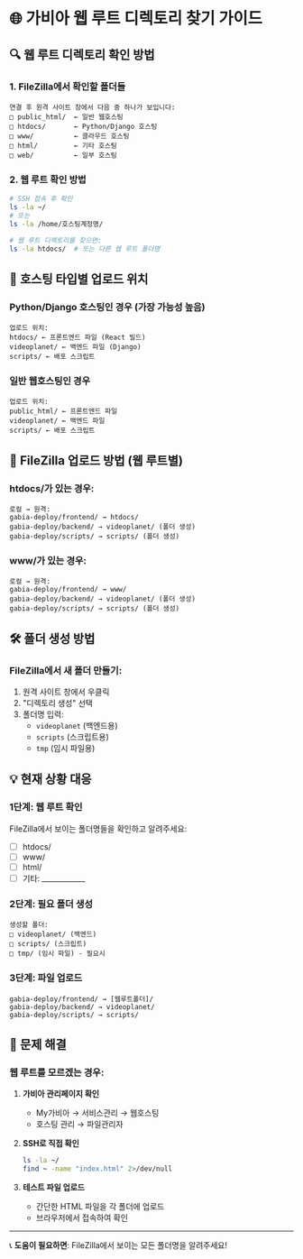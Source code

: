 # 🌐 가비아 웹 루트 디렉토리 찾기 가이드

## 🔍 웹 루트 디렉토리 확인 방법

### 1. FileZilla에서 확인할 폴더들
```
연결 후 원격 사이트 창에서 다음 중 하나가 보입니다:
□ public_html/  ← 일반 웹호스팅
□ htdocs/       ← Python/Django 호스팅
□ www/          ← 클라우드 호스팅  
□ html/         ← 기타 호스팅
□ web/          ← 일부 호스팅
```

### 2. 웹 루트 확인 방법
```bash
# SSH 접속 후 확인
ls -la ~/
# 또는
ls -la /home/호스팅계정명/

# 웹 루트 디렉토리를 찾으면:
ls -la htdocs/  # 또는 다른 웹 루트 폴더명
```

## 📂 호스팅 타입별 업로드 위치

### Python/Django 호스팅인 경우 (가장 가능성 높음)
```
업로드 위치:
htdocs/ ← 프론트엔드 파일 (React 빌드)
videoplanet/ ← 백엔드 파일 (Django)
scripts/ ← 배포 스크립트
```

### 일반 웹호스팅인 경우
```
업로드 위치:
public_html/ ← 프론트엔드 파일
videoplanet/ ← 백엔드 파일
scripts/ ← 배포 스크립트
```

## 🚀 FileZilla 업로드 방법 (웹 루트별)

### htdocs/가 있는 경우:
```
로컬 → 원격:
gabia-deploy/frontend/ → htdocs/
gabia-deploy/backend/ → videoplanet/ (폴더 생성)
gabia-deploy/scripts/ → scripts/ (폴더 생성)
```

### www/가 있는 경우:
```
로컬 → 원격:
gabia-deploy/frontend/ → www/
gabia-deploy/backend/ → videoplanet/ (폴더 생성)
gabia-deploy/scripts/ → scripts/ (폴더 생성)
```

## 🛠️ 폴더 생성 방법

### FileZilla에서 새 폴더 만들기:
1. 원격 사이트 창에서 우클릭
2. "디렉토리 생성" 선택
3. 폴더명 입력:
   - `videoplanet` (백엔드용)
   - `scripts` (스크립트용)
   - `tmp` (임시 파일용)

## 💡 현재 상황 대응

### 1단계: 웹 루트 확인
FileZilla에서 보이는 폴더명들을 확인하고 알려주세요:
- [ ] htdocs/
- [ ] www/  
- [ ] html/
- [ ] 기타: ____________

### 2단계: 필요 폴더 생성
```
생성할 폴더:
□ videoplanet/ (백엔드)
□ scripts/ (스크립트)  
□ tmp/ (임시 파일) - 필요시
```

### 3단계: 파일 업로드
```
gabia-deploy/frontend/ → [웹루트폴더]/
gabia-deploy/backend/ → videoplanet/
gabia-deploy/scripts/ → scripts/
```

## 🔧 문제 해결

### 웹 루트를 모르겠는 경우:
1. **가비아 관리페이지 확인**
   - My가비아 → 서비스관리 → 웹호스팅
   - 호스팅 관리 → 파일관리자
   
2. **SSH로 직접 확인**
   ```bash
   ls -la ~/
   find ~ -name "index.html" 2>/dev/null
   ```

3. **테스트 파일 업로드**
   - 간단한 HTML 파일을 각 폴더에 업로드
   - 브라우저에서 접속하여 확인

---
📞 **도움이 필요하면**: FileZilla에서 보이는 모든 폴더명을 알려주세요!